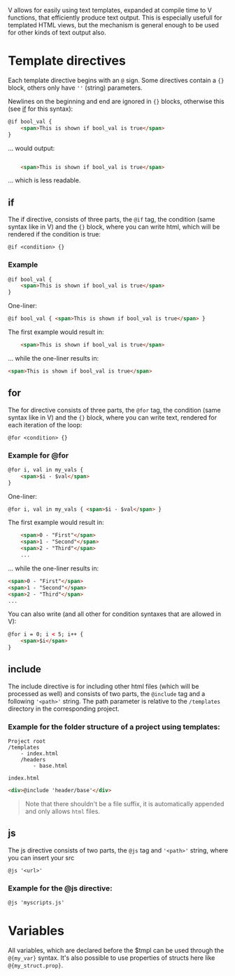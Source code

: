 V allows for easily using text templates, expanded at compile time to
V functions, that efficiently produce text output. This is especially
usefull for templated HTML views, but the mechanism is general enough
to be used for other kinds of text output also.

# Template directives
Each template directive begins with an `@` sign.
Some directives contain a `{}` block, others only have `''` (string) parameters.

Newlines on the beginning and end are ignored in `{}` blocks,
otherwise this (see [if](#if) for this syntax):
```html
@if bool_val {
    <span>This is shown if bool_val is true</span>
}
```
... would output:
```html

    <span>This is shown if bool_val is true</span>

```
... which is less readable.

## if
The if directive, consists of three parts, the `@if` tag, the condition (same syntax like in V)
and the `{}` block, where you can write html, which will be rendered if the condition is true:
```
@if <condition> {}
```

### Example
```html
@if bool_val {
    <span>This is shown if bool_val is true</span>
}
```
One-liner:
```html
@if bool_val { <span>This is shown if bool_val is true</span> }
```

The first example would result in:
```html
    <span>This is shown if bool_val is true</span>
```
... while the one-liner results in:
```html
<span>This is shown if bool_val is true</span>
```

## for
The for directive consists of three parts, the `@for` tag,
the condition (same syntax like in V) and the `{}` block,
where you can write text, rendered for each iteration of the loop:
```
@for <condition> {}
```

### Example for @for
```html
@for i, val in my_vals {
    <span>$i - $val</span>
}
```
One-liner:
```html
@for i, val in my_vals { <span>$i - $val</span> }
```

The first example would result in:
```html
    <span>0 - "First"</span>
    <span>1 - "Second"</span>
    <span>2 - "Third"</span>
    ...
```
... while the one-liner results in:
```html
<span>0 - "First"</span>
<span>1 - "Second"</span>
<span>2 - "Third"</span>
...
```

You can also write (and all other for condition syntaxes that are allowed in V):
```html
@for i = 0; i < 5; i++ {
    <span>$i</span>
}
```

## include
The include directive is for including other html files (which will be processed as well)
and consists of two parts, the `@include` tag and a following `'<path>'` string.
The path parameter is relative to the `/templates` directory in the corresponding project.

### Example for the folder structure of a project using templates:
```
Project root
/templates
    - index.html
    /headers
        - base.html
```

`index.html`
```html
<div>@include 'header/base'</div>
```
> Note that there shouldn't be a file suffix,
    it is automatically appended and only allows `html` files.
    
    
## js
The js directive consists of two parts, the `@js` tag and `'<path>'` string,
where you can insert your src
```
@js '<url>'
```

### Example for the @js directive:
```html
@js 'myscripts.js'
```

# Variables
All variables, which are declared before the $tmpl can be used through the `@{my_var}` syntax.
It's also possible to use properties of structs here like `@{my_struct.prop}`.
